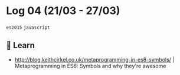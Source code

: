 # Log 04 (21/03 - 27/03)

`es2015` `javascript`

## :book: Learn

- http://blog.keithcirkel.co.uk/metaprogramming-in-es6-symbols/ | Metaprogramming in ES6: Symbols and why they're awesome
